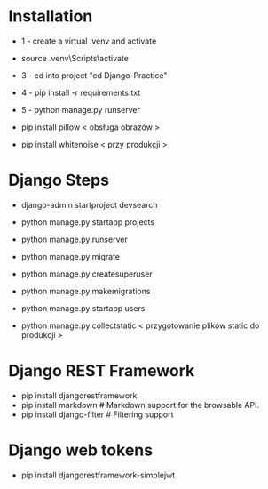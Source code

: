 # Installation
* 1 - create a virtual .venv and activate
* source .venv\Scripts\activate
* 3 - cd into project "cd Django-Practice"
* 4 - pip install -r requirements.txt
* 5 - python manage.py runserver

* pip install pillow   < obsługa obrazów >
* pip install whitenoise < przy produkcji >

# Django Steps
* django-admin startproject devsearch
* python manage.py startapp projects
* python manage.py runserver
* python manage.py migrate
* python manage.py createsuperuser
* python manage.py makemigrations
* python manage.py startapp users

* python manage.py collectstatic   < przygotowanie plików static do produkcji >

# Django REST Framework

* pip install djangorestframework
* pip install markdown       # Markdown support for the browsable API.
* pip install django-filter  # Filtering support

# Django web tokens

* pip install djangorestframework-simplejwt